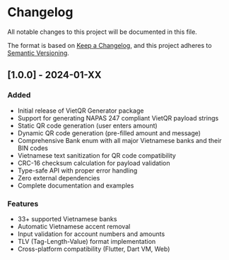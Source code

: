 # Changelog

All notable changes to this project will be documented in this file.

The format is based on [Keep a Changelog](https://keepachangelog.com/en/1.0.0/),
and this project adheres to [Semantic Versioning](https://semver.org/spec/v2.0.0.html).

## [1.0.0] - 2024-01-XX

### Added
- Initial release of VietQR Generator package
- Support for generating NAPAS 247 compliant VietQR payload strings
- Static QR code generation (user enters amount)
- Dynamic QR code generation (pre-filled amount and message)
- Comprehensive Bank enum with all major Vietnamese banks and their BIN codes
- Vietnamese text sanitization for QR code compatibility
- CRC-16 checksum calculation for payload validation
- Type-safe API with proper error handling
- Zero external dependencies
- Complete documentation and examples

### Features
- 33+ supported Vietnamese banks
- Automatic Vietnamese accent removal
- Input validation for account numbers and amounts
- TLV (Tag-Length-Value) format implementation
- Cross-platform compatibility (Flutter, Dart VM, Web)